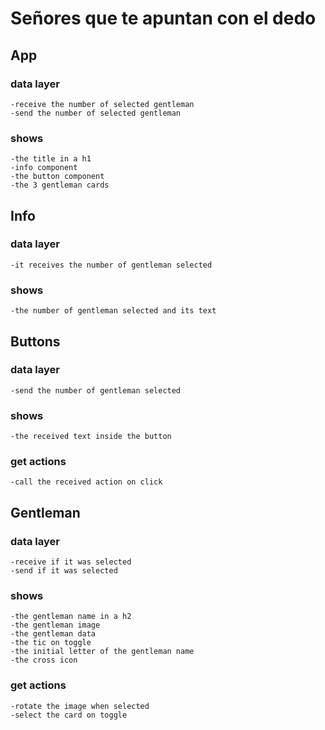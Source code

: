 # Señores que te apuntan con el dedo

## App

### data layer

    -receive the number of selected gentleman
    -send the number of selected gentleman

### shows

    -the title in a h1
    -info component
    -the button component
    -the 3 gentleman cards

## Info

### data layer

    -it receives the number of gentleman selected

### shows

    -the number of gentleman selected and its text

## Buttons

### data layer

    -send the number of gentleman selected

### shows

    -the received text inside the button

### get actions

    -call the received action on click

## Gentleman

### data layer

    -receive if it was selected
    -send if it was selected

### shows

    -the gentleman name in a h2
    -the gentleman image
    -the gentleman data
    -the tic on toggle
    -the initial letter of the gentleman name
    -the cross icon

### get actions

    -rotate the image when selected
    -select the card on toggle
